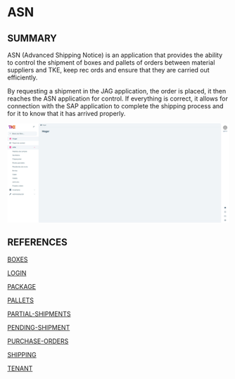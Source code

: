 # ASN

## SUMMARY

ASN (Advanced Shipping Notice) is an application that provides the ability to control the 
shipment of boxes and pallets of orders between material suppliers and TKE, keep rec
ords and ensure that they are carried out efficiently. 

By requesting a shipment in the JAG application, the order is placed, it then reaches the 
ASN application for control. If everything is correct, it allows for connection with the SAP 
application to complete the shipping process and for it to know that it has arrived properly.

![image](ASN/images/ASN_home.png)

## REFERENCES 

[BOXES](ASN/Boxes.md) 

[LOGIN](ASN/Login.md) 

[PACKAGE](ASN/Package.md) 

[PALLETS](./ASN/pallets.md) 

[PARTIAL-SHIPMENTS](ASN/Partial-shipments.md) 

[PENDING-SHIPMENT](ASN/Pending-shipment.md) 

[PURCHASE-ORDERS](ASN/Purchase-orders.md)

[SHIPPING](ASN/Shipping.md) 

[TENANT](ASN/Tenant.md) 